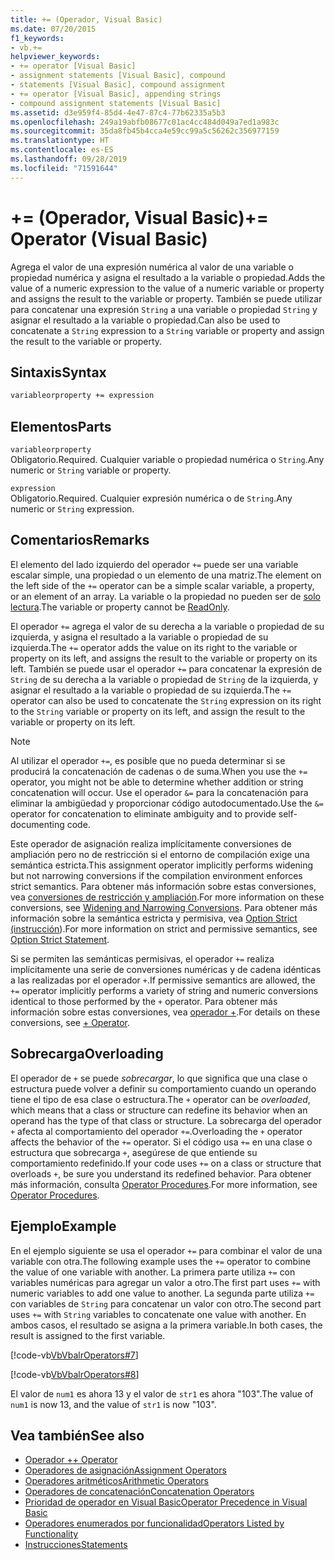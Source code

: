 ```yaml
---
title: += (Operador, Visual Basic)
ms.date: 07/20/2015
f1_keywords:
- vb.+=
helpviewer_keywords:
- += operator [Visual Basic]
- assignment statements [Visual Basic], compound
- statements [Visual Basic], compound assignment
- += operator [Visual Basic], appending strings
- compound assignment statements [Visual Basic]
ms.assetid: d3e959f4-85d4-4e47-87c4-77b62335a5b3
ms.openlocfilehash: 249a19abfb08677c01ac4cc484d049a7ed1a983c
ms.sourcegitcommit: 35da8fb45b4cca4e59cc99a5c56262c356977159
ms.translationtype: HT
ms.contentlocale: es-ES
ms.lasthandoff: 09/28/2019
ms.locfileid: "71591644"
---
```

# <a name="-operator-visual-basic"></a><span data-ttu-id="b4090-102">+= (Operador, Visual Basic)</span><span class="sxs-lookup"><span data-stu-id="b4090-102">+= Operator (Visual Basic)</span></span>
<span data-ttu-id="b4090-103">Agrega el valor de una expresión numérica al valor de una variable o propiedad numérica y asigna el resultado a la variable o propiedad.</span><span class="sxs-lookup"><span data-stu-id="b4090-103">Adds the value of a numeric expression to the value of a numeric variable or property and assigns the result to the variable or property.</span></span> <span data-ttu-id="b4090-104">También se puede utilizar para concatenar una expresión `String` a una variable o propiedad `String` y asignar el resultado a la variable o propiedad.</span><span class="sxs-lookup"><span data-stu-id="b4090-104">Can also be used to concatenate a `String` expression to a `String` variable or property and assign the result to the variable or property.</span></span>  
  
## <a name="syntax"></a><span data-ttu-id="b4090-105">Sintaxis</span><span class="sxs-lookup"><span data-stu-id="b4090-105">Syntax</span></span>  
  
```vb  
variableorproperty += expression  
```  
  
## <a name="parts"></a><span data-ttu-id="b4090-106">Elementos</span><span class="sxs-lookup"><span data-stu-id="b4090-106">Parts</span></span>  
 `variableorproperty`  
 <span data-ttu-id="b4090-107">Obligatorio.</span><span class="sxs-lookup"><span data-stu-id="b4090-107">Required.</span></span> <span data-ttu-id="b4090-108">Cualquier variable o propiedad numérica o `String`.</span><span class="sxs-lookup"><span data-stu-id="b4090-108">Any numeric or `String` variable or property.</span></span>  
  
 `expression`  
 <span data-ttu-id="b4090-109">Obligatorio.</span><span class="sxs-lookup"><span data-stu-id="b4090-109">Required.</span></span> <span data-ttu-id="b4090-110">Cualquier expresión numérica o de `String`.</span><span class="sxs-lookup"><span data-stu-id="b4090-110">Any numeric or `String` expression.</span></span>  
  
## <a name="remarks"></a><span data-ttu-id="b4090-111">Comentarios</span><span class="sxs-lookup"><span data-stu-id="b4090-111">Remarks</span></span>  
 <span data-ttu-id="b4090-112">El elemento del lado izquierdo del operador `+=` puede ser una variable escalar simple, una propiedad o un elemento de una matriz.</span><span class="sxs-lookup"><span data-stu-id="b4090-112">The element on the left side of the `+=` operator can be a simple scalar variable, a property, or an element of an array.</span></span> <span data-ttu-id="b4090-113">La variable o la propiedad no pueden ser de [solo lectura](../../../visual-basic/language-reference/modifiers/readonly.md).</span><span class="sxs-lookup"><span data-stu-id="b4090-113">The variable or property cannot be [ReadOnly](../../../visual-basic/language-reference/modifiers/readonly.md).</span></span>  
  
 <span data-ttu-id="b4090-114">El operador `+=` agrega el valor de su derecha a la variable o propiedad de su izquierda, y asigna el resultado a la variable o propiedad de su izquierda.</span><span class="sxs-lookup"><span data-stu-id="b4090-114">The `+=` operator adds the value on its right to the variable or property on its left, and assigns the result to the variable or property on its left.</span></span> <span data-ttu-id="b4090-115">También se puede usar el operador `+=` para concatenar la expresión de `String` de su derecha a la variable o propiedad de `String` de la izquierda, y asignar el resultado a la variable o propiedad de su izquierda.</span><span class="sxs-lookup"><span data-stu-id="b4090-115">The `+=` operator can also be used to concatenate the `String` expression on its right to the `String` variable or property on its left, and assign the result to the variable or property on its left.</span></span>  
  
> [!NOTE]
> <span data-ttu-id="b4090-116">Al utilizar el operador `+=`, es posible que no pueda determinar si se producirá la concatenación de cadenas o de suma.</span><span class="sxs-lookup"><span data-stu-id="b4090-116">When you use the `+=` operator, you might not be able to determine whether addition or string concatenation will occur.</span></span> <span data-ttu-id="b4090-117">Use el operador `&=` para la concatenación para eliminar la ambigüedad y proporcionar código autodocumentado.</span><span class="sxs-lookup"><span data-stu-id="b4090-117">Use the `&=` operator for concatenation to eliminate ambiguity and to provide self-documenting code.</span></span>  
  
 <span data-ttu-id="b4090-118">Este operador de asignación realiza implícitamente conversiones de ampliación pero no de restricción si el entorno de compilación exige una semántica estricta.</span><span class="sxs-lookup"><span data-stu-id="b4090-118">This assignment operator implicitly performs widening but not narrowing conversions if the compilation environment enforces strict semantics.</span></span> <span data-ttu-id="b4090-119">Para obtener más información sobre estas conversiones, vea [conversiones de restricción y ampliación](../../../visual-basic/programming-guide/language-features/data-types/widening-and-narrowing-conversions.md).</span><span class="sxs-lookup"><span data-stu-id="b4090-119">For more information on these conversions, see [Widening and Narrowing Conversions](../../../visual-basic/programming-guide/language-features/data-types/widening-and-narrowing-conversions.md).</span></span> <span data-ttu-id="b4090-120">Para obtener más información sobre la semántica estricta y permisiva, vea [Option Strict (instrucción](../../../visual-basic/language-reference/statements/option-strict-statement.md)).</span><span class="sxs-lookup"><span data-stu-id="b4090-120">For more information on strict and permissive semantics, see [Option Strict Statement](../../../visual-basic/language-reference/statements/option-strict-statement.md).</span></span>  
  
 <span data-ttu-id="b4090-121">Si se permiten las semánticas permisivas, el operador `+=` realiza implícitamente una serie de conversiones numéricas y de cadena idénticas a las realizadas por el operador `+`.</span><span class="sxs-lookup"><span data-stu-id="b4090-121">If permissive semantics are allowed, the `+=` operator implicitly performs a variety of string and numeric conversions identical to those performed by the `+` operator.</span></span> <span data-ttu-id="b4090-122">Para obtener más información sobre estas conversiones, vea [operador +](../../../visual-basic/language-reference/operators/addition-operator.md).</span><span class="sxs-lookup"><span data-stu-id="b4090-122">For details on these conversions, see [+ Operator](../../../visual-basic/language-reference/operators/addition-operator.md).</span></span>  
  
## <a name="overloading"></a><span data-ttu-id="b4090-123">Sobrecarga</span><span class="sxs-lookup"><span data-stu-id="b4090-123">Overloading</span></span>  
 <span data-ttu-id="b4090-124">El operador de `+` se puede *sobrecargar*, lo que significa que una clase o estructura puede volver a definir su comportamiento cuando un operando tiene el tipo de esa clase o estructura.</span><span class="sxs-lookup"><span data-stu-id="b4090-124">The `+` operator can be *overloaded*, which means that a class or structure can redefine its behavior when an operand has the type of that class or structure.</span></span> <span data-ttu-id="b4090-125">La sobrecarga del operador `+` afecta al comportamiento del operador `+=`.</span><span class="sxs-lookup"><span data-stu-id="b4090-125">Overloading the `+` operator affects the behavior of the `+=` operator.</span></span> <span data-ttu-id="b4090-126">Si el código usa `+=` en una clase o estructura que sobrecarga `+`, asegúrese de que entiende su comportamiento redefinido.</span><span class="sxs-lookup"><span data-stu-id="b4090-126">If your code uses `+=` on a class or structure that overloads `+`, be sure you understand its redefined behavior.</span></span> <span data-ttu-id="b4090-127">Para obtener más información, consulta [Operator Procedures](../../../visual-basic/programming-guide/language-features/procedures/operator-procedures.md).</span><span class="sxs-lookup"><span data-stu-id="b4090-127">For more information, see [Operator Procedures](../../../visual-basic/programming-guide/language-features/procedures/operator-procedures.md).</span></span>  
  
## <a name="example"></a><span data-ttu-id="b4090-128">Ejemplo</span><span class="sxs-lookup"><span data-stu-id="b4090-128">Example</span></span>  
 <span data-ttu-id="b4090-129">En el ejemplo siguiente se usa el operador `+=` para combinar el valor de una variable con otra.</span><span class="sxs-lookup"><span data-stu-id="b4090-129">The following example uses the `+=` operator to combine the value of one variable with another.</span></span> <span data-ttu-id="b4090-130">La primera parte utiliza `+=` con variables numéricas para agregar un valor a otro.</span><span class="sxs-lookup"><span data-stu-id="b4090-130">The first part uses `+=` with numeric variables to add one value to another.</span></span> <span data-ttu-id="b4090-131">La segunda parte utiliza `+=` con variables de `String` para concatenar un valor con otro.</span><span class="sxs-lookup"><span data-stu-id="b4090-131">The second part uses `+=` with `String` variables to concatenate one value with another.</span></span> <span data-ttu-id="b4090-132">En ambos casos, el resultado se asigna a la primera variable.</span><span class="sxs-lookup"><span data-stu-id="b4090-132">In both cases, the result is assigned to the first variable.</span></span>  
  
 [!code-vb[VbVbalrOperators#7](~/samples/snippets/visualbasic/VS_Snippets_VBCSharp/VbVbalrOperators/VB/Class1.vb#7)]  
  
 [!code-vb[VbVbalrOperators#8](~/samples/snippets/visualbasic/VS_Snippets_VBCSharp/VbVbalrOperators/VB/Class1.vb#8)]  
  
 <span data-ttu-id="b4090-133">El valor de `num1` es ahora 13 y el valor de `str1` es ahora "103".</span><span class="sxs-lookup"><span data-stu-id="b4090-133">The value of `num1` is now 13, and the value of `str1` is now "103".</span></span>  
  
## <a name="see-also"></a><span data-ttu-id="b4090-134">Vea también</span><span class="sxs-lookup"><span data-stu-id="b4090-134">See also</span></span>

- [<span data-ttu-id="b4090-135">Operador +</span><span class="sxs-lookup"><span data-stu-id="b4090-135">+ Operator</span></span>](../../../visual-basic/language-reference/operators/addition-operator.md)
- [<span data-ttu-id="b4090-136">Operadores de asignación</span><span class="sxs-lookup"><span data-stu-id="b4090-136">Assignment Operators</span></span>](../../../visual-basic/language-reference/operators/assignment-operators.md)
- [<span data-ttu-id="b4090-137">Operadores aritméticos</span><span class="sxs-lookup"><span data-stu-id="b4090-137">Arithmetic Operators</span></span>](../../../visual-basic/language-reference/operators/arithmetic-operators.md)
- [<span data-ttu-id="b4090-138">Operadores de concatenación</span><span class="sxs-lookup"><span data-stu-id="b4090-138">Concatenation Operators</span></span>](../../../visual-basic/language-reference/operators/concatenation-operators.md)
- [<span data-ttu-id="b4090-139">Prioridad de operador en Visual Basic</span><span class="sxs-lookup"><span data-stu-id="b4090-139">Operator Precedence in Visual Basic</span></span>](../../../visual-basic/language-reference/operators/operator-precedence.md)
- [<span data-ttu-id="b4090-140">Operadores enumerados por funcionalidad</span><span class="sxs-lookup"><span data-stu-id="b4090-140">Operators Listed by Functionality</span></span>](../../../visual-basic/language-reference/operators/operators-listed-by-functionality.md)
- [<span data-ttu-id="b4090-141">Instrucciones</span><span class="sxs-lookup"><span data-stu-id="b4090-141">Statements</span></span>](../../../visual-basic/programming-guide/language-features/statements.md)
